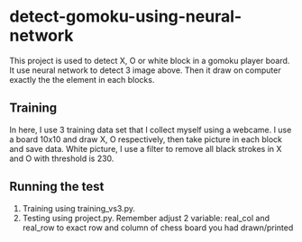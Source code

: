 # detect-gomoku-using-neural-network
This project is used to detect X, O or white block in a gomoku player board. It use neural network to detect 3 image above. Then it draw on computer exactly the the element in each blocks.
## Training
In here, I use 3 training data set that I collect myself using a webcame. I use a board 10x10 and draw X, O respectively, then take picture in each block and save data. White picture, I use a filter to remove all black strokes in X and O with threshold is 230.
## Running the test
1. Training using training_vs3.py.
2. Testing using project.py. Remember adjust 2 variable: real_col and real_row to exact row and column of chess board you had drawn/printed
